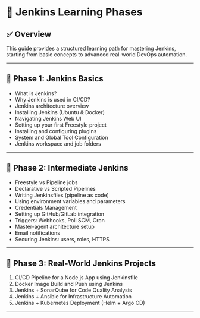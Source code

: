 # 📘 Jenkins Learning Phases

## ✅ Overview

This guide provides a structured learning path for mastering Jenkins, starting from basic concepts to advanced real-world DevOps automation.

---

## 📗 Phase 1: Jenkins Basics

* What is Jenkins?
* Why Jenkins is used in CI/CD?
* Jenkins architecture overview
* Installing Jenkins (Ubuntu & Docker)
* Navigating Jenkins Web UI
* Setting up your first Freestyle project
* Installing and configuring plugins
* System and Global Tool Configuration
* Jenkins workspace and job folders

---

## 📘 Phase 2: Intermediate Jenkins

* Freestyle vs Pipeline jobs
* Declarative vs Scripted Pipelines
* Writing Jenkinsfiles (pipeline as code)
* Using environment variables and parameters
* Credentials Management
* Setting up GitHub/GitLab integration
* Triggers: Webhooks, Poll SCM, Cron
* Master-agent architecture setup
* Email notifications
* Securing Jenkins: users, roles, HTTPS

---

## 📙 Phase 3: Real-World Jenkins Projects

1. CI/CD Pipeline for a Node.js App using Jenkinsfile
2. Docker Image Build and Push using Jenkins
3. Jenkins + SonarQube for Code Quality Analysis
4. Jenkins + Ansible for Infrastructure Automation
5. Jenkins + Kubernetes Deployment (Helm + Argo CD)

---

